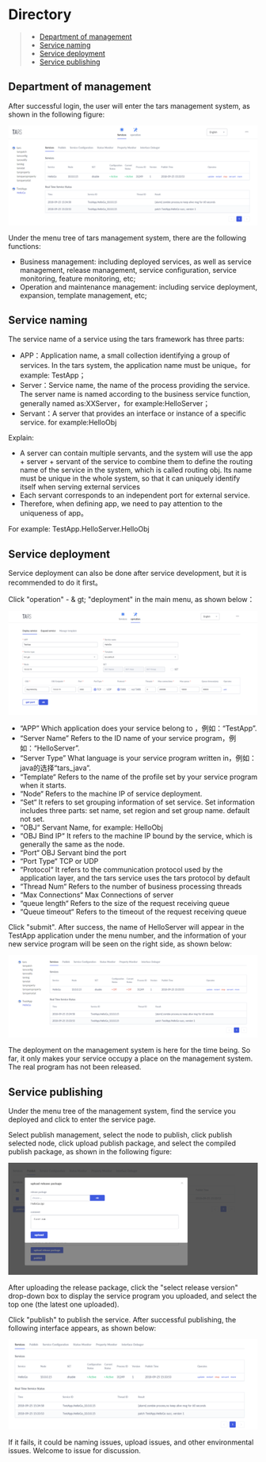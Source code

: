 # Directory
> * [Department of management](#chapter-1)
> * [Service naming](#chapter-2)
> * [Service deployment](#chapter-3)
> * [Service publishing](#chapter-4)

## Department of management

After successful login, the user will enter the tars management system, as shown in the following figure:

![](../assets/tars_web_index_en.png)

Under the menu tree of tars management system, there are the following functions:

* Business management: including deployed services, as well as service management, release management, service configuration, service monitoring, feature monitoring, etc;
* Operation and maintenance management: including service deployment, expansion, template management, etc;

## Service naming

The service name of a service using the tars framework has three parts:

* APP：Application name, a small collection identifying a group of services. In the tars system, the application name must be unique。for example: TestApp；
* Server：Service name, the name of the process providing the service. The server name is named according to the business service function, generally named as:XXServer，for example:HelloServer；
* Servant：A server that provides an interface or instance of a specific service. for example:HelloObj

Explain:

- A server can contain multiple servants, and the system will use the app + server + servant of the service to combine them to define the routing name of the service in the system, which is called routing obj. Its name must be unique in the whole system, so that it can uniquely identify itself when serving external services
- Each servant corresponds to an independent port for external service.
- Therefore, when defining app, we need to pay attention to the uniqueness of app。

For example: TestApp.HelloServer.HelloObj

## Service deployment

Service deployment can also be done after service development, but it is recommended to do it first。

Click "operation" - & gt; "deployment" in the main menu, as shown below：

![](../assets/tars_go_quickstart_bushu1_en.png)

* “APP” Which application does your service belong to ，例如：“TestApp”. 
* “Server Name” Refers to the ID name of your service program，例如：“HelloServer”. 
* “Server Type” What language is your service program written in，例如：java的选择“tars\_java”. 
* “Template“ Refers to the name of the profile set by your service program when it starts.
* “Node“ Refers to the machine IP of service deployment. 
* “Set“ It refers to set grouping information of set service. Set information includes three parts: set name, set region and set group name. default not set.
* “OBJ“ Servant Name, for example: HelloObj
* “OBJ Bind IP“ It refers to the machine IP bound by the service, which is generally the same as the node.
* “Port“ OBJ Servant bind the port 
* “Port Type“ TCP or UDP
* “Protocol“ It refers to the communication protocol used by the application layer, and the tars service uses the tars protocol by default
* “Thread Num“ Refers to the number of business processing threads 
* “Max Connections“ Max Connections of server
* “queue length“ Refers to the size of the request receiving queue
* “Queue timeout“ Refers to the timeout of the request receiving queue

Click "submit". After success, the name of HelloServer will appear in the TestApp application under the menu number, and the information of your new service program will be seen on the right side, as shown below:

![](../assets/tars_go_quickstart_service_inactive_en.png)

The deployment on the management system is here for the time being. So far, it only makes your service occupy a place on the management system. The real program has not been released.

## Service publishing

Under the menu tree of the management system, find the service you deployed and click to enter the service page.

Select publish management, select the node to publish, click publish selected node, click upload publish package, and select the compiled publish package, as shown in the following figure:

![](../assets/tars_go_quickstart_release_en.png)

After uploading the release package, click the "select release version" drop-down box to display the service program you uploaded, and select the top one (the latest one uploaded).

Click "publish" to publish the service. After successful publishing, the following interface appears, as shown below:

![](../assets/tars_go_quickstart_service_ok_en.png)

If it fails, it could be naming issues, upload issues, and other environmental issues. Welcome to issue for discussion.
